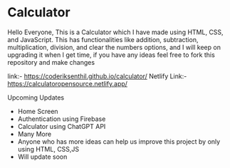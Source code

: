 # Calculator

Hello Everyone,
This is a Calculator which I have made using HTML, CSS, and JavaScript. This has functionalities like addition, subtraction, multiplication, division, and clear the numbers options, and I will keep on upgrading it when I get time, if you have any ideas feel free to fork this repository and make changes

link:- https://coderiksenthil.github.io/calculator/
Netlify Link:- https://calculatoropensource.netlify.app/

Upcoming Updates
   - Home Screen
   - Authentication using Firebase
   - Calculator using ChatGPT API
   - Many More
   - Anyone who has more ideas can help us improve this project by only using HTML, CSS,JS
   - Will update soon 
